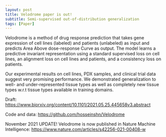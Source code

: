 ```yaml
---
layout: post
title: Velodrome paper is out!
subtitle: Semi-supervised out-of-distribution generalization
tags: [Paper]
---
```


Velodrome is a method of drug response prediction that takes gene expression of cell lines (labeled) and patients (unlabeled) as input and predicts Area Above dose-response Curve as output. The model learns a predictive invariant representation using a standard supervised loss on cell lines, an alignment loss on cell lines and patients, and a consistency loss on patients. 

Our experimental results on cell lines, PDX samples, and clinical trial data suggest very promising performance. We demonstrated generalization to well- and under-represented tissue types as well as completely new tissue types w.r.t tissue types available in training domains. 

Draft: https://www.biorxiv.org/content/10.1101/2021.05.25.445658v3.abstract

Code and data: https://github.com/hosseinshn/Velodrome

November 2021 UPDATE! Velodrome is now published in Nature Machine Intelligence: https://www.nature.com/articles/s42256-021-00408-w
